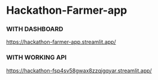 # Hackathon-Farmer-app
### WITH DASHBOARD
https://hackathon-farmer-app.streamlit.app/
### WITH WORKING API
https://hackathon-fsp4sv58gwax8zzqjgqyar.streamlit.app/
